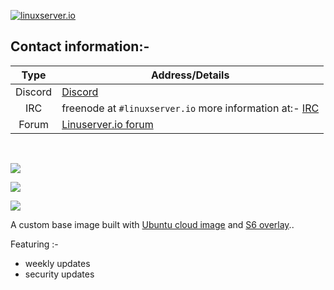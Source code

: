 [linuxserverurl]: https://linuxserver.io
[forumurl]: https://forum.linuxserver.io
[ircurl]: https://www.linuxserver.io/irc/
[appurl]: https://cloud-images.ubuntu.com
[dockerfileurl]: https://github.com/linuxserver/docker-baseimage-ubuntu/blob/master/Dockerfile



[![linuxserver.io](https://raw.githubusercontent.com/linuxserver/docker-templates/master/linuxserver.io/img/linuxserver_medium.png?v=4&s=4000)][linuxserverurl]


## Contact information:- 

| Type | Address/Details | 
| :---: | --- |
| Discord | [Discord](https://discord.gg/YWrKVTn) |
| IRC | freenode at `#linuxserver.io` more information at:- [IRC][ircurl]
| Forum | [Linuserver.io forum][forumurl] |

&nbsp;
&nbsp;

[![](https://raw.githubusercontent.com/linuxserver/docker-templates/master/linuxserver.io/img/Dockerfile-Xenial-green.png)](https://github.com/linuxserver/docker-baseimage-ubuntu-arm64/blob/xenial/Dockerfile)

[![](https://raw.githubusercontent.com/linuxserver/docker-templates/master/linuxserver.io/img/Dockerfile-Bionic-green.png)](https://github.com/linuxserver/docker-baseimage-ubuntu-arm64/blob/bionic/Dockerfile)

[![](https://images.microbadger.com/badges/image/lsiobase/xenial.arm64.svg)](https://microbadger.com/images/lsiobase/xenial.arm64 "Get your own image badge on microbadger.com")

A custom base image built with [Ubuntu cloud image][appurl] and [S6 overlay](https://github.com/just-containers/s6-overlay).. 

Featuring :-

 + weekly updates 
 + security updates
